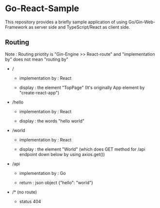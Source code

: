 # Go-React-Sample

This repository provides a briefly sample application of using Go/Gin-Web-Framework as server side and TypeScript/React as client side.

## Routing

Note : Routing priotity is "Gin-Engine >> React-route" and "implementation by" does not mean "routing by"

- /

  - implementation by : React

  - display : the element "TopPage" (It's originally App element by "create-react-app")

- /hello

  - implementation by : React

  - display : the words "hello world"

- /world

  - implementation by : React

  - display : the element "World" (which does GET method for /api endpoint down below by using axios.get())

- /api

  - implementation by : Go

  - return : json object {"hello": "world"}

- /\* (no route)

  - status 404
